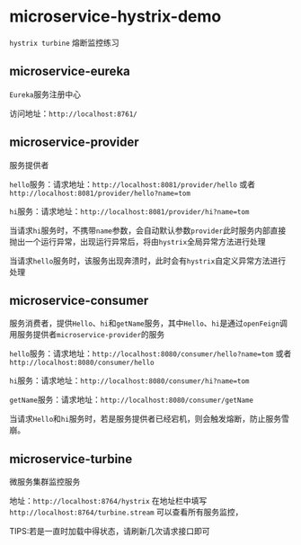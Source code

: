 # microservice-hystrix-demo

`hystrix turbine` 熔断监控练习

## microservice-eureka

`Eureka`服务注册中心

访问地址：`http://localhost:8761/`

## microservice-provider

服务提供者

`hello`服务：请求地址：`http://localhost:8081/provider/hello` 或者 `http://localhost:8081/provider/hello?name=tom`

`hi`服务：请求地址：`http://localhost:8081/provider/hi?name=tom`

当请求`hi`服务时，不携带`name`参数，会自动默认参数`provider`此时服务内部直接抛出一个运行异常，出现运行异常后，将由`hystrix`全局异常方法进行处理

当请求`hello`服务时，该服务出现奔溃时，此时会有`hystrix`自定义异常方法进行处理

## microservice-consumer

服务消费者，提供`Hello`、`hi`和`getName`服务，其中`Hello`、`hi`是通过`openFeign`调用服务提供者`microservice-provider`的服务

`hello`服务：请求地址：`http://localhost:8080/consumer/hello?name=tom` 或者 `http://localhost:8080/consumer/hello`

`hi`服务：请求地址：`http://localhost:8080/consumer/hi?name=tom`

`getName`服务：请求地址：`http://localhost:8080/consumer/getName`

当请求`Hello`和`hi`服务时，若是服务提供者已经宕机，则会触发熔断，防止服务雪崩。

## microservice-turbine

微服务集群监控服务

地址：`http://localhost:8764/hystrix` 在地址栏中填写`http://localhost:8764/turbine.stream` 可以查看所有服务监控，

TIPS:若是一直时加载中得状态，请刷新几次请求接口即可
